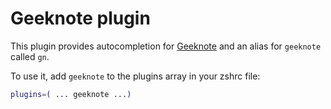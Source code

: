 # Geeknote plugin

This plugin provides autocompletion for [Geeknote](https://ghproxy.com/https://github.com/VitaliyRodnenko/geeknote)
and an alias for `geeknote` called `gn`.

To use it, add `geeknote` to the plugins array in your zshrc file:

```zsh
plugins=( ... geeknote ...)
```
